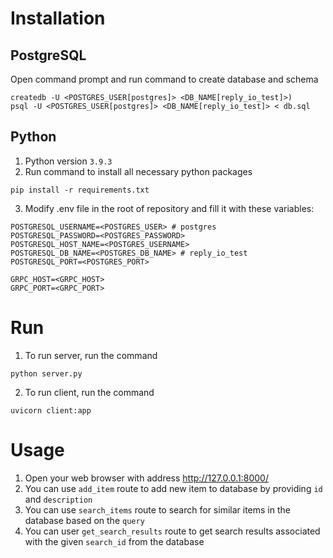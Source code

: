 # Installation
## PostgreSQL
Open command prompt and run command to create database and schema
```commandline
createdb -U <POSTGRES_USER[postgres]> <DB_NAME[reply_io_test]>)
psql -U <POSTGRES_USER[postgres]> <DB_NAME[reply_io_test]> < db.sql
```
## Python
1. Python version `3.9.3`
2. Run command to install all necessary python packages
```commandline
pip install -r requirements.txt
```
3. Modify .env file in the root of repository and fill it with these variables:
```dotenv
POSTGRESQL_USERNAME=<POSTGRES_USER> # postgres
POSTGRESQL_PASSWORD=<POSTGRES_PASSWORD>
POSTGRESQL_HOST_NAME=<POSTGRES_USERNAME>
POSTGRESQL_DB_NAME=<POSTGRES_DB_NAME> # reply_io_test
POSTGRESQL_PORT=<POSTGRES_PORT>

GRPC_HOST=<GRPC_HOST>
GRPC_PORT=<GRPC_PORT>
```
# Run
1. To run server, run the command
```commandline
python server.py
```
2. To run client, run the command
```commandline
uvicorn client:app
```
# Usage
1. Open your web browser with address http://127.0.0.1:8000/
2. You can use `add_item` route to add new item to database by providing  `id` and `description`
3. You can use `search_items` route to  search for similar items in the database based on the `query`
4. You can user `get_search_results` route to get search results associated with the given `search_id` from the database